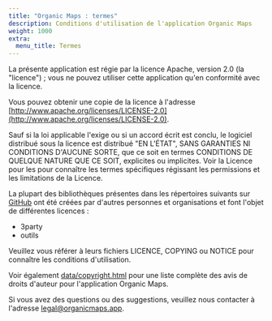 ```yaml
---
title: "Organic Maps : termes"
description: Conditions d'utilisation de l'application Organic Maps
weight: 1000
extra:
  menu_title: Termes
---
```


La présente application est régie par la licence Apache, version 2.0 (la "licence") ;
vous ne pouvez utiliser cette application qu'en conformité avec la licence.

Vous pouvez obtenir une copie de la licence à l'adresse [http://www.apache.org/licenses/LICENSE-2.0](http://www.apache.org/licenses/LICENSE-2.0).

Sauf si la loi applicable l'exige ou si un accord écrit est conclu, le logiciel distribué sous la
licence est distribué "EN L'ÉTAT", SANS GARANTIES NI CONDITIONS D'AUCUNE SORTE, que ce soit en termes
CONDITIONS DE QUELQUE NATURE QUE CE SOIT, explicites ou implicites. Voir la Licence pour les
pour connaître les termes spécifiques régissant les permissions et les limitations de la Licence.

La plupart des bibliothèques présentes dans les répertoires suivants sur [GitHub](https://github.com/organicmaps/organicmaps)
ont été créées par d'autres personnes et organisations et font l'objet de différentes licences :

- 3party
- outils

Veuillez vous référer à leurs fichiers LICENCE, COPYING ou NOTICE pour connaître les conditions d'utilisation.

Voir également [data/copyright.html](https://htmlpreview.github.io/?https://github.com/organicmaps/organicmaps/master/data/copyright.html)
pour une liste complète des avis de droits d'auteur pour l'application Organic Maps.

Si vous avez des questions ou des suggestions, veuillez nous contacter à l'adresse [legal@organicmaps.app](mailto:legal@organicmaps.app).

[github]: https://github.com/organicmaps/organicmaps
[license]: http://www.apache.org/licenses/LICENSE-2.0
[copyright]: https://htmlpreview.github.io/?https://github.com/organicmaps/organicmaps/master/data/copyright.html
